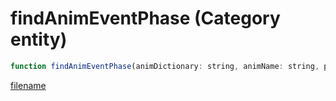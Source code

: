 # findAnimEventPhase (Category entity)

```js
function findAnimEventPhase(animDictionary: string, animName: string, p2: string, p3: intPtr, p4: intPtr): Array
```

[filename](findAnimEventPhase_m.md ':include')